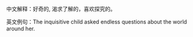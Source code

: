中文解释：好奇的, 渴求了解的，喜欢探究的。

英文例句：The inquisitive child asked endless questions about the world around her.